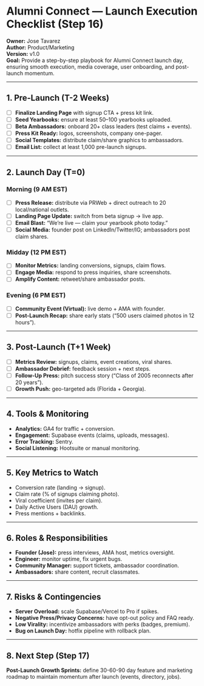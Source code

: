 # Alumni Connect — Launch Execution Checklist (Step 16)

**Owner:** Jose Tavarez  
**Author:** Product/Marketing  
**Version:** v1.0  
**Goal:** Provide a step-by-step playbook for Alumni Connect launch day, ensuring smooth execution, media coverage, user onboarding, and post-launch momentum.

---

## 1. Pre-Launch (T-2 Weeks)
- [ ] **Finalize Landing Page** with signup CTA + press kit link.
- [ ] **Seed Yearbooks:** ensure at least 50–100 yearbooks uploaded.
- [ ] **Beta Ambassadors:** onboard 20+ class leaders (test claims + events).
- [ ] **Press Kit Ready:** logos, screenshots, company one-pager.
- [ ] **Social Templates:** distribute claim/share graphics to ambassadors.
- [ ] **Email List:** collect at least 1,000 pre-launch signups.

---

## 2. Launch Day (T=0)

### Morning (9 AM EST)
- [ ] **Press Release:** distribute via PRWeb + direct outreach to 20 local/national outlets.
- [ ] **Landing Page Update:** switch from beta signup → live app.
- [ ] **Email Blast:** “We’re live — claim your yearbook photo today.”
- [ ] **Social Media:** founder post on LinkedIn/Twitter/IG; ambassadors post claim shares.

### Midday (12 PM EST)
- [ ] **Monitor Metrics:** landing conversions, signups, claim flows.
- [ ] **Engage Media:** respond to press inquiries, share screenshots.
- [ ] **Amplify Content:** retweet/share ambassador posts.

### Evening (6 PM EST)
- [ ] **Community Event (Virtual):** live demo + AMA with founder.
- [ ] **Post-Launch Recap:** share early stats (“500 users claimed photos in 12 hours”).

---

## 3. Post-Launch (T+1 Week)
- [ ] **Metrics Review:** signups, claims, event creations, viral shares.
- [ ] **Ambassador Debrief:** feedback session + next steps.
- [ ] **Follow-Up Press:** pitch success story (“Class of 2005 reconnects after 20 years”).
- [ ] **Growth Push:** geo-targeted ads (Florida + Georgia).

---

## 4. Tools & Monitoring
- **Analytics:** GA4 for traffic + conversion.
- **Engagement:** Supabase events (claims, uploads, messages).
- **Error Tracking:** Sentry.
- **Social Listening:** Hootsuite or manual monitoring.

---

## 5. Key Metrics to Watch
- Conversion rate (landing → signup).
- Claim rate (% of signups claiming photo).
- Viral coefficient (invites per claim).
- Daily Active Users (DAU) growth.
- Press mentions + backlinks.

---

## 6. Roles & Responsibilities
- **Founder (Jose):** press interviews, AMA host, metrics oversight.
- **Engineer:** monitor uptime, fix urgent bugs.
- **Community Manager:** support tickets, ambassador coordination.
- **Ambassadors:** share content, recruit classmates.

---

## 7. Risks & Contingencies
- **Server Overload:** scale Supabase/Vercel to Pro if spikes.
- **Negative Press/Privacy Concerns:** have opt-out policy and FAQ ready.
- **Low Virality:** incentivize ambassadors with perks (badges, premium).
- **Bug on Launch Day:** hotfix pipeline with rollback plan.

---

## 8. Next Step (Step 17)
**Post-Launch Growth Sprints:** define 30-60-90 day feature and marketing roadmap to maintain momentum after launch (events, directory, jobs).

